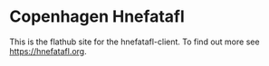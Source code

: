 # Copenhagen Hnefatafl

This is the flathub site for the hnefatafl-client. To find out more see
<https://hnefatafl.org>.
